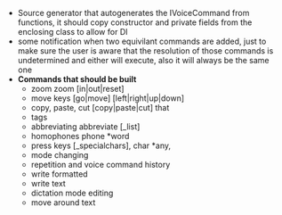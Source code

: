 - Source generator that autogenerates the IVoiceCommand from functions, it should copy constructor and private fields
  from the enclosing class to allow for DI
- some notification when two equivilant commands are added, just to make sure the user is aware that the resolution of
  those commands is undetermined and either will execute, also it will always be the same one
- **Commands that should be built**
    - zoom zoom [in|out|reset]
    - move keys [go|move] [left|right|up|down]
    - copy, paste, cut [copy|paste|cut] that
    - tags
    - abbreviating abbreviate [_list]
    - homophones phone *word
    - press keys [_specialchars], char *any,
    - mode changing
    - repetition and voice command history
    - write formatted
    - write text
    - dictation mode editing
    - move around text